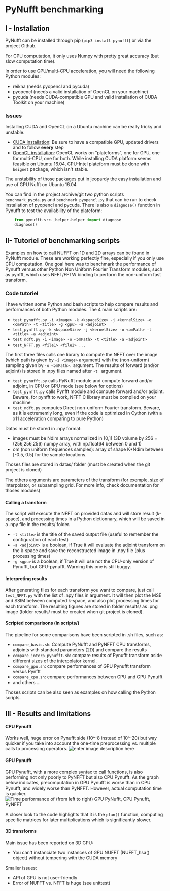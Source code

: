 ﻿# PyNufft benchmarking

## I - Installation

PyNufft can be installed through pip (`pip3 install pynufft`) or via the project Github.

For CPU computation, it only uses Numpy with pretty great accuracy (but slow computation time).

In order to use GPU/multi-CPU acceleration, you will need the following Python modules:

* reikna (needs pyopencl and pycuda)
* pyopencl (needs a valid installation of OpenCL on your machine)
* pycuda (needs CUDA-compatible GPU and valid installation of CUDA Toolkit on your machine)

### Issues

Installing CUDA and OpenCL on a Ubuntu machine can be really tricky and unstable.

* [CUDA installation](http://docs.nvidia.com/cuda/cuda-installation-guide-linux/index.html): Be sure to have a compatible GPU, updated drivers and to follow **every** step
* [OpenCL installation](https://doc.ubuntu-fr.org/opencl): OpenCL works on "plateforms", one for GPU, one for multi-CPU, one for both. While installing CUDA platform seems feasible on Ubuntu 16.04, CPU-Intel plateform must be done with `beignet` package, which isn't stable.

The unstability of those packages put in jeopardy the easy installation and use of GPU Nufft on Ubuntu 16.04

You can find in the project archive/git two python scripts `benchmark_pycda.py` and `benchmark_pyopencl.py` that can be run to check installation of pyopencl and pycuda. There is also a `diagnose()` function in Pynufft to test the availability of the plateform:

```python
    from pynufft.src._helper.helper import diagnose
    diagnose()
```

## II- Tutoriel of benchmarking scripts


Examples on how to call NUFFT on 1D and 2D arrays can be found in PyNufft module. These are working perfectly fine, especially if you only use CPU computation.
One goal here was to benchmark the performance of Pynufft versus other Python Non Uniform Fourier Transform modules, such as pynfft, which uses NFFT/FFTW binding to perform the non-uniform fast transform.

### Code tutoriel
I have written some Python and bash scripts to help compare results and performances of both Python modules. The 4 main scripts are:

* `test_pynufft.py -i <image> -k <kspaceSize> -j <kernelSize> -o <omPath> -t <title> -g <gpu> -a <adjoint>`
* `test_pynfft.py -k <kspaceSize> -j <kernelSize> -o <omPath> -t <title> -a <adjoint>`
* `test_ndft.py -i <image> -o <omPath> -t <title> -a <adjoint>`
* `test_NFFT.py <file1> <file2> ...`

The first three files calls one library to compute the NFFT over the image (which path is given by `-i <image>` argument) with the (non-uniform) sampling given by `-o <omPath>.` argument. The results of forward (and/or adjoint) is stored in .npy files named after `-t ` argument.

* `test_pynufft.py` calls PyNufft module and compute forward and/or adjoint, in CPU or GPU mode (see below for options)
* `test_pynfft.py` calls Pynfft module and compute forward and/or adjoint. Beware, for pynfft to work, NFFT C library must be compiled on your machine
* `test_ndft.py` computes Direct non-uniform Fourier transform. Beware, as it is extrememly long, even if the code is optimized in Cython (with a x11 acceleration comparing to pure Python)

Datas must be stored in .npy format:
* images must be Ndim arrays normalized in [0,1] (3D volume by 256 = (256,256,256) numpy array, with np.float64 between 0 and 1)
* om (non uniform frequences samples): array of shape K*Ndim between [-0.5, 0.5[ for the sample locations.

Thoses files are stored in datas/ folder (must be created when the git project is cloned)

The others arguments are parameters of the transform (for exemple, size of interpolator, or subsampling grid. For more info, check documentation for thoses modules)

#### Calling a transform

The script will execute the NFFT on provided datas and will store result (k-space), and processing times in a Python dictionnary, which will be saved in a .npy file in the results/ folder.

* `-t <title>` is the title of the saved output file (useful to remember the configuration of each test)
* `-a <adjoint>` is a boolean, if True it will evaluate the adjoint transform on the k-space and save the reconstructed image in .npy file (plus processing times)
* `-g <gpu>` is a boolean, if True it will use not the CPU-only version of Pynufft, but  GPU-pynufft. Warning this one is still buggy.

#### Interpreting results
After generating files for each transform you want to compare, just call `test_NFFT.py` with the list of .npy files in argument. It will then plot the MSE and SSIM between computed k-space, and also plot processing times for each transform. The resulting figures are stored in folder results/ as .png image (folder results/ must be created when git project is cloned).

#### Scripted comparisons (in scripts/)
The pipeline for some comparisons have been scripted in .sh files, such as:
* `compare_basic.sh`: Compute PyNufft and PyNFFT CPU transforms, adjoints with standard parameters (2D) and compare the results
* `compare_interp_pynufft.sh`: compare results of Pynufft transform aside different sizes of the interpolator kernel.
* `compare_gpu.sh`: compare performances of GPU Pynufft transform versus Pynfft
* `compare_cpu.sh`: compare performances between CPU and GPU Pynufft
* and others ...

Thoses scripts can be also seen as examples on how calling the Python scripts.

## III - Results and limitations
#### CPU Pynufft
Works well, huge error on Pynufft side (10^-8 instead of 10^-20) but way quicker if you take into account the one-time preprocessing vs. multiple calls to processing operators.
![enter image description here](https://lh3.googleusercontent.com/CKnMrb93wIF-lMEYMQuSQmMnGqyzXxwOoYGijpnD5reVtnYMWZbn0xmngMaFNXpHLD2YtdMJ92BO "Performance comparison between CPU Nufft and NFFT on &#40;256,256&#41; image")
#### GPU Pynufft
GPU Pynufft, with a more complex syntax to call functions, is also performing not only poorly to PyNFFT but also CPU Pynufft.
As the graph below indicates, precomputation in GPU Pynufft is worse than in CPU Pynufft, and widely worse than PyNFFT. However, actual computation time is quicker.
![](https://lh3.googleusercontent.com/2Nw-K6ts4encFQSzBO9dK6YYfU1v1SxWRCAIob4RVSoihiz3f14kfmZV2sX12Mg0sxxAYmyb47P9 "Time performance of &#40;from left to right&#41; GPU PyNufft, CPU Pynufft, PyNFFT")

A closer look to the code highlights that it is the `plan()` function, computing specific matrices for later multiplications which is significantly slower.

#### 3D transforms

Main issue has been reported on 3D GPU:
- You can't instanciate two instances of GPU NUFFT (NUFFT_hsa() object) without tempering with the CUDA memory

Smaller issues:
- API of GPU is not user-friendly
- Error of NUFFT vs. NFFT is huge (see unittest)
